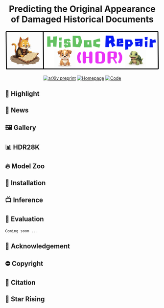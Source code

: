 <div align=center>

# Predicting the Original Appearance of Damaged Historical Documents

</div>

![HDR_LOGO](figures/logo.png)  

<div align=center>

[![arXiv preprint](http://img.shields.io/badge/arXiv-2312.12142-b31b1b)](https://arxiv.org/abs/2312.12142) 
[![Homepage](https://img.shields.io/badge/Homepage-HDR-green)](https://yeungchenwa.github.io/fontdiffuser-homepage/)
[![Code](https://img.shields.io/badge/Code-HDR-yellow)](https://github.com/yeungchenwa/HDR)

</div>

## 🌟 Highlight

## 📰 News

## 🖼️ Gallery

## 📊 HDR28K

## 🔥 Model Zoo

## 🚧 Installation

## 📺 Inference

## 📏 Evaluation
```bash
Coming soon ...
```

## 💙 Acknowledgement

## ⛔️ Copyright

## 📇 Citation

## 🌟 Star Rising
